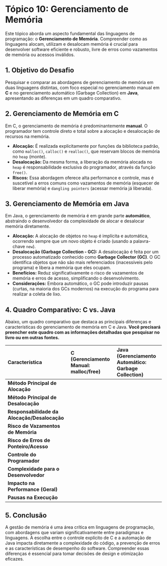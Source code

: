 # Tópico 10: Gerenciamento de Memória

Este tópico aborda um aspecto fundamental das linguagens de programação: o **Gerenciamento de Memória**. Compreender como as linguagens alocam, utilizam e desalocam memória é crucial para desenvolver software eficiente e robusto, livre de erros como vazamentos de memória ou acessos inválidos.

## 1. Objetivo do Desafio

Pesquisar e comparar as abordagens de gerenciamento de memória em duas linguagens distintas, com foco especial no gerenciamento manual em **C** e no gerenciamento automático (Garbage Collection) em **Java**, apresentando as diferenças em um quadro comparativo.

## 2. Gerenciamento de Memória em C

Em C, o gerenciamento de memória é predominantemente **manual**. O programador tem controle direto e total sobre a alocação e desalocação de recursos na memória.

* **Alocação:** É realizada explicitamente por funções da biblioteca padrão, como `malloc()`, `calloc()` e `realloc()`, que reservam blocos de memória no `heap` (monte).
* **Desalocação:** Da mesma forma, a liberação da memória alocada no `heap` é responsabilidade exclusiva do programador, através da função `free()`.
* **Riscos:** Essa abordagem oferece alta performance e controle, mas é suscetível a erros comuns como vazamentos de memória (esquecer de liberar memória) e `dangling pointers` (acessar memória já liberada).

## 3. Gerenciamento de Memória em Java

Em Java, o gerenciamento de memória é em grande parte **automático**, abstraindo o desenvolvedor da complexidade de alocar e desalocar memória diretamente.

* **Alocação:** A alocação de objetos no `heap` é implícita e automática, ocorrendo sempre que um novo objeto é criado (usando a palavra-chave `new`).
* **Desalocação (Garbage Collection - GC):** A desalocação é feita por um processo automatizado conhecido como **Garbage Collector (GC)**. O GC identifica objetos que não são mais referenciados (inacessíveis pelo programa) e libera a memória que eles ocupam.
* **Benefícios:** Reduz significativamente o risco de vazamentos de memória e erros de acesso, simplificando o desenvolvimento.
* **Considerações:** Embora automático, o GC pode introduzir pausas (curtas, na maioria dos GCs modernos) na execução do programa para realizar a coleta de lixo.

## 4. Quadro Comparativo: C vs. Java

Abaixo, um quadro comparativo que destaca as principais diferenças e características do gerenciamento de memória em C e Java. **Você precisará preencher este quadro com as informações detalhadas que pesquisar no livro ou em outras fontes.**

| Característica              | C (Gerenciamento Manual: malloc/free)                                      | Java (Gerenciamento Automático: Garbage Collection)                                 |
| :-------------------------- | :---------------------------------------------------------------------------- | :----------------------------------------------------------------------------------- |
| **Método Principal de Alocação** |                                                                               |                                                                                      |
| **Método Principal de Desalocação** |                                                                               |                                                                                      |
| **Responsabilidade da Alocação/Desalocação** |                                                                               |                                                                                      |
| **Risco de Vazamentos de Memória** |                                                                               |                                                                                      |
| **Risco de Erros de Ponteiro/Acesso** |                                                                               |                                                                                      |
| **Controle do Programador** |                                                                               |                                                                                      |
| **Complexidade para o Desenvolvedor** |                                                                               |                                                                                      |
| **Impacto na Performance (Geral)** |                                                                               |                                                                                      |
| **Pausas na Execução** |                                                                               |                                                                                      |

## 5. Conclusão

A gestão de memória é uma área crítica em linguagens de programação, com abordagens que variam significativamente entre paradigmas e linguagens. A escolha entre o controle explícito de C e a automação de Java impacta diretamente a complexidade do código, a prevenção de erros e as características de desempenho do software. Compreender essas diferenças é essencial para tomar decisões de design e otimização eficazes.
